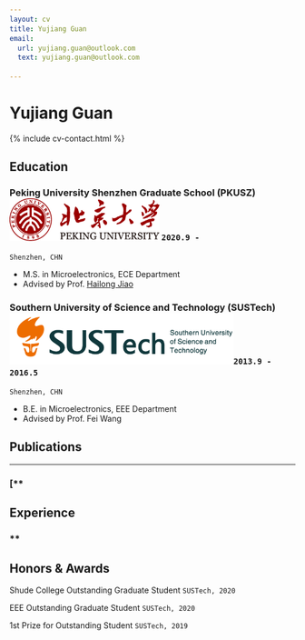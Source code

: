 ```yaml
---
layout: cv
title: Yujiang Guan
email:
  url: yujiang.guan@outlook.com
  text: yujiang.guan@outlook.com

---
```


# Yujiang Guan

<!--
include contact information from the front matter
Supported arguments:
    - homepage: url, text
        - phone
        - email
-->

{% include cv-contact.html %}

## Education

### Peking University Shenzhen Graduate School (PKUSZ)  <img src="media/标志与中英文校名组合规范_左右.png" style="zoom:67%;" /> `2020.9 -`

```
Shenzhen, CHN
```

- M.S. in Microelectronics, ECE Department
- Advised by Prof. [Hailong Jiao](pku-vlsi.com)



### Southern University of Science and Technology (SUSTech)<img src="media/LOGO.png" style="zoom: 67%;" />`2013.9 - 2016.5`

```
Shenzhen, CHN
```

- B.E. in Microelectronics, EEE Department
- Advised by  Prof. Fei Wang

## Publications

---

### [**<!--Whiteboard Scanning Using Super-Resolution**](http://scholar.dickinson.edu/student_honors/221/)-->

<!--**Wode Ni**.<br> _Dickinson College Honors Theses. Paper 221._<br>-->
<!--[[PDF]({{ page.homepage.url }}/assets/superres.pdf)]-->

## Experience

### **<!--Microsoft Research** `2020.5 -`-->

<!--_Research Intern_<br>-->





## Honors & Awards

Shude College Outstanding Graduate Student `SUSTech, 2020` <br>

EEE Outstanding Graduate Student `SUSTech, 2020` <br>

1st Prize for Outstanding Student `SUSTech, 2019` <br>

